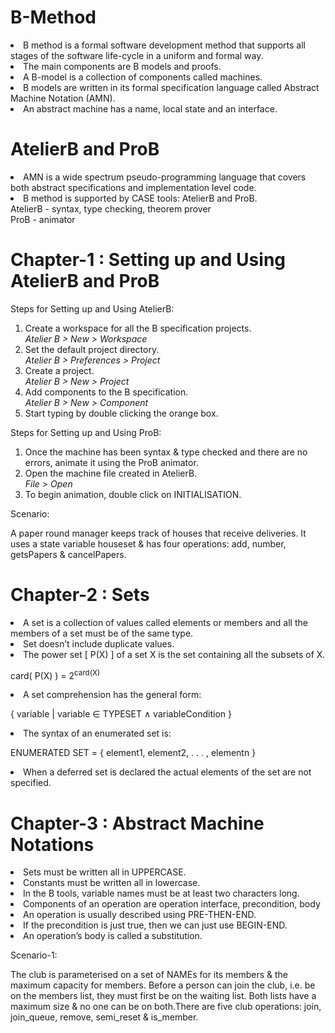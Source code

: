 # B-Method

<li> B method is a formal software development method that supports all stages of the software life-cycle in a uniform and formal way. </li>
<li> The main components are B models and proofs. </li>
<li> A B-model is a collection of components called machines. </li>
<li> B models are written in its formal specification language called Abstract Machine Notation (AMN). </li>
<li> An abstract machine has a name, local state and an interface. </li>

# AtelierB and ProB

<li> AMN is a wide spectrum pseudo-programming language that covers both abstract specifications and implementation level code. </li>
<li> B method is supported by CASE tools: AtelierB and ProB.</li>
AtelierB - syntax, type checking, theorem prover <br>
ProB - animator

# Chapter-1 : Setting up and Using AtelierB and ProB
Steps for Setting up and Using AtelierB:
<ol>
  <li> Create a workspace for all the B specification projects.</li>
  <i>Atelier B > New > Workspace</i>
  <li> Set the default project directory.</li>
  <i>Atelier B > Preferences > Project</i>
  <li> Create a project.</li>
  <i>Atelier B > New > Project</i>
  <li> Add components to the B specification.</li>
  <i>Atelier B > New > Component</i>
  <li> Start typing by double clicking the orange box.</li>
</ol>

Steps for Setting up and Using ProB:
<ol>
  <li> Once the machine has been syntax & type checked and there are no errors, animate it using the ProB animator.
  <li> Open the machine file created in AtelierB.</li>
  <i>File > Open</i>
  <li> To begin animation, double click on INITIALISATION.</li>
</ol>

Scenario:
<p>A paper round manager keeps track of houses that receive deliveries. It uses a state variable houseset & has four operations: add, number, getsPapers & cancelPapers.</p>

# Chapter-2 : Sets
<li>A set is a collection of values called elements or members and all the members of a set must be of the same type.</li>
<li>Set doesn’t include duplicate values.</li>
<li>The power set [ P(X) ] of a set X is the set containing all the subsets of X.</li>
<p>card( P(X) ) = 2<sup>card(X)</sup></p>
<li>A set comprehension has the general form:</li>
<p>{ variable | variable ∈ TYPESET ∧ variableCondition }</p>
<li>The syntax of an enumerated set is:</li>
<p>ENUMERATED SET = { element1, element2, . . . , elementn }</p>
<li>When a deferred set is declared the actual elements of the set are not specified.</li>

# Chapter-3 : Abstract Machine Notations
<li>Sets must be written all in UPPERCASE.</li>
<li>Constants must be written all in lowercase.</li>
<li>In the B tools, variable names must be at least two characters long.</li>
<li>Components of an operation are operation interface, precondition, body</li>
<li>An operation is usually described using PRE-THEN-END.</li>
<li>If the precondition is just true, then we can just use BEGIN-END.</li>
<li>An operation’s body is called a substitution.</li>

Scenario-1:
<p>The club is parameterised on a set of NAMEs for its members & the maximum capacity for members. Before a person can join the club, i.e. be on the members list, they must first be on the waiting list. Both lists have a maximum size & no one can be on both.There are five club operations: join, join_queue, remove, semi_reset & is_member.</p>
